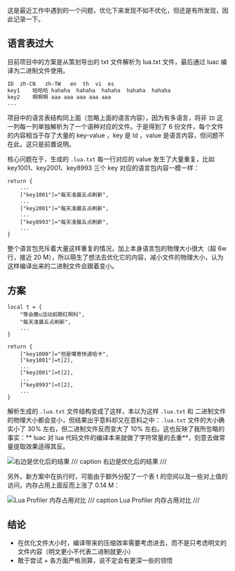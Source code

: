 这是最近工作中遇到的一个问题，优化下来发现不如不优化，但还是有所发现，因此记录一下。

## 语言表过大

目前项目中的方案是从策划导出的 txt 文件解析为 lua.txt 文件，最后通过 luac 编译为二进制文件使用。

```txt title="Language.txt"
ID	zh-CN	zh-TW	en	th	vi	es
key1	哈哈哈	hahaha	hahaha	hahaha	hahaha	hahaha
key2	啊啊啊	aaa	aaa	aaa	aaa	aaa
...
```

项目中的语言表结构同上面（忽略上面的语言内容），因为有多语言，将非 `ID` 这一列每一列单独解析为了一个语种对应的文件。于是得到了 6 份文件，每个文件的内容相当于存了大量的 key-value ，key 是 Id ，value 是语言内容，但问题不在此，这只是前置说明。

核心问题在于，生成的 `.lua.txt` 每一行对应的 value 发生了大量重复，比如 key1001、key2001、key8993 三个 key 对应的语言包内容一模一样：

```
return {
    ...
    ["key1001"]="每天凌晨五点刷新",
    ...
    ["key2001"]="每天凌晨五点刷新",
    ...
    ["key8993"]="每天凌晨五点刷新",
    ...
}
```

整个语言包充斥着大量这样重复的情况，加上本身语言包的物理大小很大（超 6w 行，接近 20 M），所以萌生了想法去优化它的内容，减小文件的物理大小，认为这样编译出来的二进制文件会跟着变小。

## 方案

```
local t = {
    "等会撒u活动前期红啊科",
    "每天凌晨五点刷新",
    ...
}

return {
    ["key1000"]="但是噶寄快递哈卡",
    ["key1001"]=t[2],
    ...
    ["key2001"]=t[2],
    ...
    ["key8993"]=t[2],
    ...
}
```

解析生成的 `.lua.txt` 文件结构变成了这样，本以为这样 `.lua.txt` 和 二进制文件的物理大小都会变小，但结果出乎意料却又在意料之中：`.lua.txt` 文件的大小确实小了 30% 左右，但二进制文件反而变大了 10% 左右。这也反映了我所忽略的事实：** luac 对 lua 代码文件的编译本来就做了字符常量的去重**，刻意去做常量提取效果适得其反。

![右边是优化后的结果](language_opt_0.png)
/// caption
右边是优化后的结果
///

另外，新方案中在执行时，可能由于额外分配了一个表 t 的空间以及一些对上值的访问，内存占用上面反而上涨了 0.14 M：

![Lua Profiler 内存占用对比](language_opt_1.png)
/// caption
Lua Profiler 内存占用对比
///

## 结论

- 在优化文件大小时，编译带来的压缩效率需要考虑进去，而不是只考虑明文的文件内容（明文更小不代表二进制就更小）
- 敢于尝试 + 各方面严格测算，说不定会有更深一些的领悟